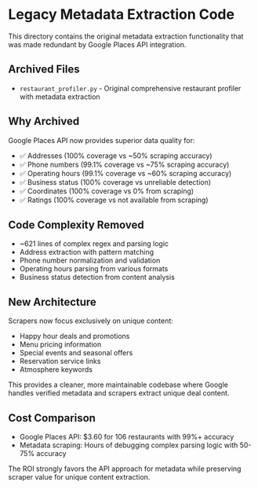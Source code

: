 # Legacy Metadata Extraction Code

This directory contains the original metadata extraction functionality that was made redundant by Google Places API integration.

## Archived Files

- `restaurant_profiler.py` - Original comprehensive restaurant profiler with metadata extraction

## Why Archived

Google Places API now provides superior data quality for:
- ✅ Addresses (100% coverage vs ~50% scraping accuracy)
- ✅ Phone numbers (99.1% coverage vs ~75% scraping accuracy)  
- ✅ Operating hours (99.1% coverage vs ~60% scraping accuracy)
- ✅ Business status (100% coverage vs unreliable detection)
- ✅ Coordinates (100% coverage vs 0% from scraping)
- ✅ Ratings (100% coverage vs not available from scraping)

## Code Complexity Removed

- ~621 lines of complex regex and parsing logic
- Address extraction with pattern matching
- Phone number normalization and validation
- Operating hours parsing from various formats
- Business status detection from content analysis

## New Architecture

Scrapers now focus exclusively on unique content:
- Happy hour deals and promotions
- Menu pricing information
- Special events and seasonal offers
- Reservation service links
- Atmosphere keywords

This provides a cleaner, more maintainable codebase where Google handles verified metadata and scrapers extract unique deal content.

## Cost Comparison

- Google Places API: $3.60 for 106 restaurants with 99%+ accuracy
- Metadata scraping: Hours of debugging complex parsing logic with 50-75% accuracy

The ROI strongly favors the API approach for metadata while preserving scraper value for unique content extraction.